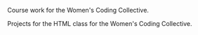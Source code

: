 Course work for the Women's Coding Collective.

Projects for the HTML class for the Women's Coding Collective.
